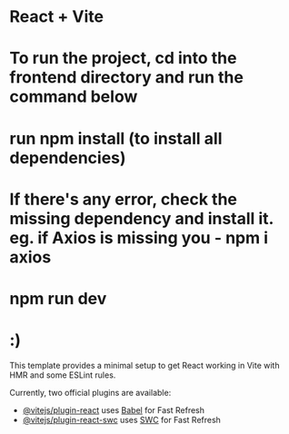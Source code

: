 # React + Vite
# To run the project, cd into the frontend directory and run the command below
# run npm install  (to install all dependencies)
# If there's any error, check the missing dependency and install it. eg. if Axios is missing you - npm i axios 
# npm run dev  
# :)


This template provides a minimal setup to get React working in Vite with HMR and some ESLint rules.

Currently, two official plugins are available:

- [@vitejs/plugin-react](https://github.com/vitejs/vite-plugin-react/blob/main/packages/plugin-react/README.md) uses [Babel](https://babeljs.io/) for Fast Refresh
- [@vitejs/plugin-react-swc](https://github.com/vitejs/vite-plugin-react-swc) uses [SWC](https://swc.rs/) for Fast Refresh
